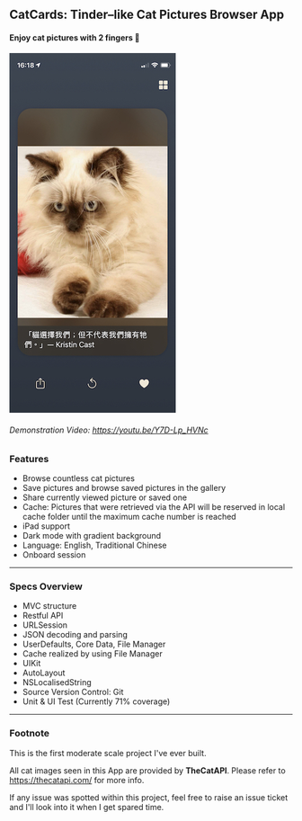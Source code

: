## CatCards: Tinder–like Cat Pictures Browser App
#### Enjoy cat pictures with 2 fingers 🤞

![Screenshot](./Docs/Screenshots/dark_mode.jpeg)

###### Demonstration Video: https://youtu.be/Y7D-Lp_HVNc

### Features
* Browse countless cat pictures
* Save pictures and browse saved pictures in the gallery
* Share currently viewed picture or saved one
* Cache: Pictures that were retrieved via the API will be reserved in local cache folder until the maximum cache number is reached
* iPad support
* Dark mode with gradient background
* Language: English, Traditional Chinese
* Onboard session

---
### Specs Overview

* MVC structure
* Restful API
* URLSession
* JSON decoding and parsing
* UserDefaults, Core Data, File Manager
* Cache realized by using File Manager
* UIKit
* AutoLayout
* NSLocalisedString
* Source Version Control: Git
* Unit & UI Test (Currently 71% coverage)

---
### Footnote  
This is the first moderate scale project I've ever built.

All cat images seen in this App are provided by **TheCatAPI**.
Please refer to https://thecatapi.com/ for more info.

If any issue was spotted within this project, feel free to raise an issue ticket and I'll look into it when I get spared time.
